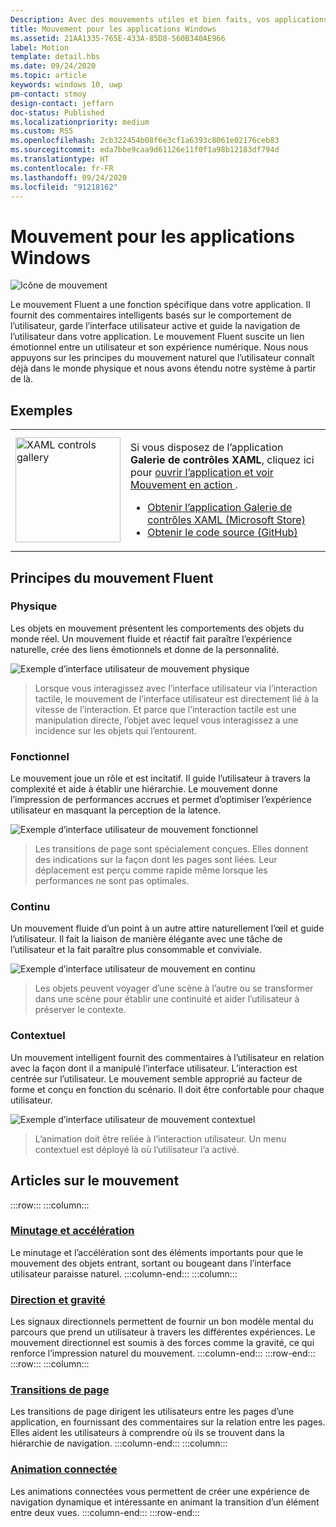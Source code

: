 ```yaml
---
Description: Avec des mouvements utiles et bien faits, vos applications prennent vie et donnent l’impression d’un travail soigné. Elles permettent aux utilisateurs de comprendre les changements de contexte et assure l’homogénéité des expériences par des transitions visuelles.
title: Mouvement pour les applications Windows
ms.assetid: 21AA1335-765E-433A-85D8-560B340AE966
label: Motion
template: detail.hbs
ms.date: 09/24/2020
ms.topic: article
keywords: windows 10, uwp
pm-contact: stmoy
design-contact: jeffarn
doc-status: Published
ms.localizationpriority: medium
ms.custom: RS5
ms.openlocfilehash: 2cb322454b08f6e3cf1a6393c8061e02176ceb83
ms.sourcegitcommit: eda7bbe9caa9d61126e11f0f1a98b12183df794d
ms.translationtype: HT
ms.contentlocale: fr-FR
ms.lasthandoff: 09/24/2020
ms.locfileid: "91218162"
---
```

# <a name="motion-for-windows-apps"></a>Mouvement pour les applications Windows

![Icône de mouvement](../images/motion-2x.png)

Le mouvement Fluent a une fonction spécifique dans votre application. Il fournit des commentaires intelligents basés sur le comportement de l’utilisateur, garde l’interface utilisateur active et guide la navigation de l’utilisateur dans votre application. Le mouvement Fluent suscite un lien émotionnel entre un utilisateur et son expérience numérique. Nous nous appuyons sur les principes du mouvement naturel que l’utilisateur connaît déjà dans le monde physique et nous avons étendu notre système à partir de là.

## <a name="examples"></a>Exemples

<table>
<tr>
<td><img src="images/xaml-controls-gallery-app-icon.png" alt="XAML controls gallery" width="168"></img></td>
<td>
    <p>Si vous disposez de l’application <strong style="font-weight: semi-bold">Galerie de contrôles XAML</strong>, cliquez ici pour <a href="xamlcontrolsgallery:/category/Motion">ouvrir l’application et voir Mouvement en action </a>.</p>
    <ul>
    <li><a href="https://www.microsoft.com/store/productId/9MSVH128X2ZT">Obtenir l’application Galerie de contrôles XAML (Microsoft Store)</a></li>
    <li><a href="https://github.com/Microsoft/Xaml-Controls-Gallery">Obtenir le code source (GitHub)</a></li>
    </ul>
</td>
</tr>
</table>

## <a name="fluent-motion-principles"></a>Principes du mouvement Fluent

### <a name="physical"></a>Physique

Les objets en mouvement présentent les comportements des objets du monde réel. Un mouvement fluide et réactif fait paraître l’expérience naturelle, crée des liens émotionnels et donne de la personnalité.

![Exemple d’interface utilisateur de mouvement physique](images/Physical.gif)
> Lorsque vous interagissez avec l’interface utilisateur via l’interaction tactile, le mouvement de l’interface utilisateur est directement lié à la vitesse de l’interaction. Et parce que l’interaction tactile est une manipulation directe, l’objet avec lequel vous interagissez a une incidence sur les objets qui l’entourent.

### <a name="functional"></a>Fonctionnel

Le mouvement joue un rôle et est incitatif. Il guide l’utilisateur à travers la complexité et aide à établir une hiérarchie. Le mouvement donne l’impression de performances accrues et permet d’optimiser l’expérience utilisateur en masquant la perception de la latence.

![Exemple d’interface utilisateur de mouvement fonctionnel](images/functional.gif)
> Les transitions de page sont spécialement conçues. Elles donnent des indications sur la façon dont les pages sont liées. Leur déplacement est perçu comme rapide même lorsque les performances ne sont pas optimales.

### <a name="continuous"></a>Continu

Un mouvement fluide d’un point à un autre attire naturellement l’œil et guide l’utilisateur. Il fait la liaison de manière élégante avec une tâche de l’utilisateur et la fait paraître plus consommable et conviviale.

![Exemple d’interface utilisateur de mouvement en continu](images/continuous3.gif)
> Les objets peuvent voyager d’une scène à l’autre ou se transformer dans une scène pour établir une continuité et aider l’utilisateur à préserver le contexte.

### <a name="contextual"></a>Contextuel

Un mouvement intelligent fournit des commentaires à l’utilisateur en relation avec la façon dont il a manipulé l’interface utilisateur. L’interaction est centrée sur l’utilisateur. Le mouvement semble approprié au facteur de forme et conçu en fonction du scénario. Il doit être confortable pour chaque utilisateur.

![Exemple d’interface utilisateur de mouvement contextuel](images/Contextual.gif)
> L’animation doit être reliée à l’interaction utilisateur. Un menu contextuel est déployé là où l’utilisateur l’a activé.

## <a name="motion-articles"></a>Articles sur le mouvement

:::row:::
    :::column:::
### <a name="timing-and-easing"></a>[Minutage et accélération](timing-and-easing.md)
Le minutage et l’accélération sont des éléments importants pour que le mouvement des objets entrant, sortant ou bougeant dans l’interface utilisateur paraisse naturel.
    :::column-end:::
    :::column:::
### <a name="directionality-and-gravity"></a>[Direction et gravité](directionality-and-gravity.md)
Les signaux directionnels permettent de fournir un bon modèle mental du parcours que prend un utilisateur à travers les différentes expériences. Le mouvement directionnel est soumis à des forces comme la gravité, ce qui renforce l’impression naturel du mouvement.
    :::column-end:::
:::row-end:::
:::row:::
    :::column:::
### <a name="page-transitions"></a>[Transitions de page](page-transitions.md)
Les transitions de page dirigent les utilisateurs entre les pages d’une application, en fournissant des commentaires sur la relation entre les pages. Elles aident les utilisateurs à comprendre où ils se trouvent dans la hiérarchie de navigation.
    :::column-end:::
    :::column:::
### <a name="connected-animation"></a>[Animation connectée](connected-animation.md)
Les animations connectées vous permettent de créer une expérience de navigation dynamique et intéressante en animant la transition d’un élément entre deux vues.
    :::column-end:::
:::row-end:::
